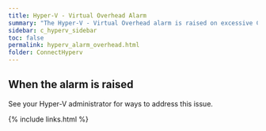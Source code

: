 ```yaml
---
title: Hyper-V - Virtual Overhead Alarm
summary: "The Hyper-V - Virtual Overhead alarm is raised on excessive CPU being used by the hypervisor on a virtual machine. This is effectively the housekeeping overhead for a Virtual Machine."
sidebar: c_hyperv_sidebar
toc: false
permalink: hyperv_alarm_overhead.html
folder: ConnectHyperv
---
```



## When the alarm is raised

See your Hyper-V administrator for ways to address this issue.


{% include links.html %}
